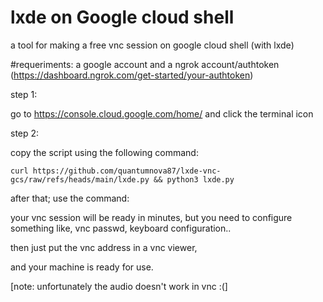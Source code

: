 # lxde on Google cloud shell
a tool for making a free vnc session on google cloud shell (with lxde)

#requeriments: 
a google account
and a ngrok account/authtoken (https://dashboard.ngrok.com/get-started/your-authtoken)

step 1:

go to https://console.cloud.google.com/home/ and click the terminal icon

step 2:

copy the script using the following command:

```
curl https://github.com/quantumnova87/lxde-vnc-gcs/raw/refs/heads/main/lxde.py && python3 lxde.py 
```

after that; use the command:

your vnc session will be ready in minutes, but you need to configure something like, vnc passwd, keyboard configuration..

then just put the vnc address in a vnc viewer,

and your machine is ready for use.

[note: unfortunately the audio doesn't work in vnc :(]
